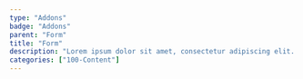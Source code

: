 ```yaml
---
type: "Addons"
badge: "Addons"
parent: "Form"
title: "Form"
description: "Lorem ipsum dolor sit amet, consectetur adipiscing elit. Nunc tempus laoreet leo sit amet iaculis."
categories: ["100-Content"]
---
```

